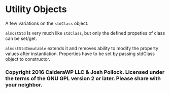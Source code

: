 # Utility Objects
A few variations on the `stdClass` object.

`almostStd` Is very much like `stdClass`, but only the defined propeties of class can be set/get.

`almostStdImmutable` extends it and removes ability to modify the property values after instantiation. Properties have to be set by passing stdClass object to constructor.


### Copyright 2016 CalderaWP LLC & Josh Pollock. Licensed under the terms of the GNU GPL version 2 or later. Please share with your neighbor.
